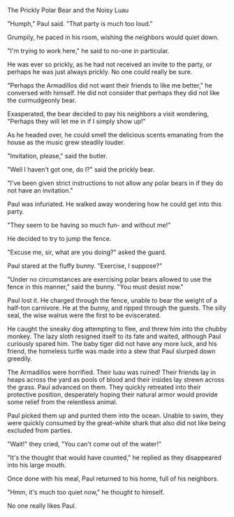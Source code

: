 The Prickly Polar Bear and the Noisy Luau

"Humph," Paul said.  "That party is much too loud."

Grumpily, he paced in his room, wishing the neighbors would quiet down.

"I'm trying to work here," he said to no-one in particular.

He was ever so prickly, as he had not received an invite to the party, or perhaps he was just always prickly.  No one could really be sure.

"Perhaps the Armadillos did not want their friends to like me better," he conversed with himself.  He did not consider that perhaps they did not like the curmudgeonly bear.

Exasperated, the bear decided to pay his neighbors a visit wondering, "Perhaps they will let me in if I simply show up!"

As he headed over, he could smell the delicious scents emanating from the house as the music grew steadily louder.

"Invitation, please," said the butler.

"Well I haven't got one, do I?" said the prickly bear.

"I've been given strict instructions to not allow any polar bears in if they do not have an invitation."

Paul was infuriated.  He walked away wondering how he could get into this party.

"They seem to be having so much fun- and without me!"

He decided to try to jump the fence.

"Excuse me, sir, what are you doing?" asked the guard.

Paul stared at the fluffy bunny.  "Exercise, I suppose?"

"Under no circumstances are exercising polar bears allowed to use the fence in this manner," said the bunny.  "You must desist now."

Paul lost it.  He charged through the fence, unable to bear the weight of a half-ton carnivore. He at the bunny, and ripped through the guests.  The silly seal, the wise walrus were the first to be eviscerated.

He caught the sneaky dog attempting to flee, and threw him into the chubby monkey.  The lazy sloth resigned itself to its fate and waited, although Paul curiously spared him.  The baby tiger did not have any more luck, and his friend, the homeless turtle was made into a stew that Paul slurped down greedily.  

The Armadillos were horrified.  Their luau was ruined! Their friends lay in heaps across the yard as pools of blood and their insides lay strewn across the grass.  Paul advanced on them.  They quickly retreated into their protective position, desperately hoping their natural armor would provide some relief from the relentless animal.

Paul picked them up and punted them into the ocean. Unable to swim, they were quickly consumed by the great-white shark that also did not like being excluded from parties.

"Wait!" they cried, "You can't come out of the water!"

"It's the thought that would have counted," he replied as they disappeared into his large mouth.

Once done with his meal, Paul returned to his home, full of his neighbors.

"Hmm, it's much too quiet now," he thought to himself.

No one really likes Paul.
